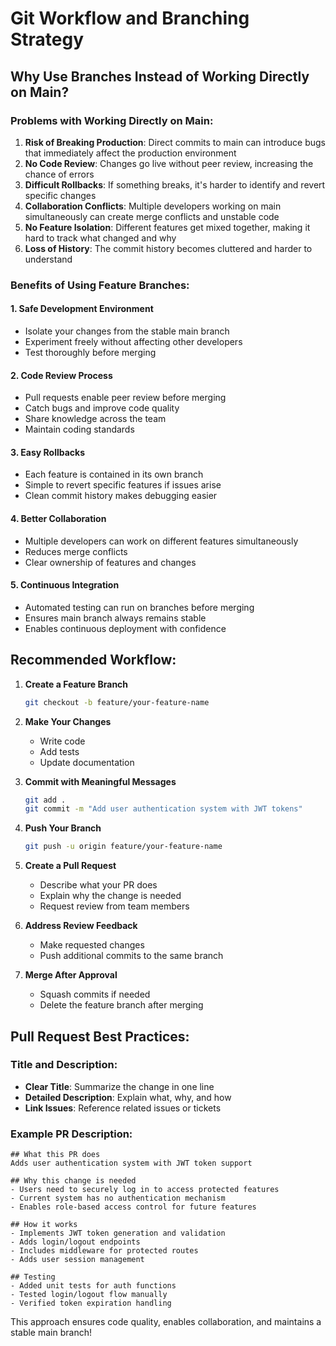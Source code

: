 # Git Workflow and Branching Strategy

## Why Use Branches Instead of Working Directly on Main?

### Problems with Working Directly on Main:
1. **Risk of Breaking Production**: Direct commits to main can introduce bugs that immediately affect the production environment
2. **No Code Review**: Changes go live without peer review, increasing the chance of errors
3. **Difficult Rollbacks**: If something breaks, it's harder to identify and revert specific changes
4. **Collaboration Conflicts**: Multiple developers working on main simultaneously can create merge conflicts and unstable code
5. **No Feature Isolation**: Different features get mixed together, making it hard to track what changed and why
6. **Loss of History**: The commit history becomes cluttered and harder to understand

### Benefits of Using Feature Branches:

#### 1. **Safe Development Environment**
- Isolate your changes from the stable main branch
- Experiment freely without affecting other developers
- Test thoroughly before merging

#### 2. **Code Review Process**
- Pull requests enable peer review before merging
- Catch bugs and improve code quality
- Share knowledge across the team
- Maintain coding standards

#### 3. **Easy Rollbacks**
- Each feature is contained in its own branch
- Simple to revert specific features if issues arise
- Clean commit history makes debugging easier

#### 4. **Better Collaboration**
- Multiple developers can work on different features simultaneously
- Reduces merge conflicts
- Clear ownership of features and changes

#### 5. **Continuous Integration**
- Automated testing can run on branches before merging
- Ensures main branch always remains stable
- Enables continuous deployment with confidence

## Recommended Workflow:

1. **Create a Feature Branch**
   ```bash
   git checkout -b feature/your-feature-name
   ```

2. **Make Your Changes**
   - Write code
   - Add tests
   - Update documentation

3. **Commit with Meaningful Messages**
   ```bash
   git add .
   git commit -m "Add user authentication system with JWT tokens"
   ```

4. **Push Your Branch**
   ```bash
   git push -u origin feature/your-feature-name
   ```

5. **Create a Pull Request**
   - Describe what your PR does
   - Explain why the change is needed
   - Request review from team members

6. **Address Review Feedback**
   - Make requested changes
   - Push additional commits to the same branch

7. **Merge After Approval**
   - Squash commits if needed
   - Delete the feature branch after merging

## Pull Request Best Practices:

### Title and Description:
- **Clear Title**: Summarize the change in one line
- **Detailed Description**: Explain what, why, and how
- **Link Issues**: Reference related issues or tickets

### Example PR Description:
```
## What this PR does
Adds user authentication system with JWT token support

## Why this change is needed
- Users need to securely log in to access protected features
- Current system has no authentication mechanism
- Enables role-based access control for future features

## How it works
- Implements JWT token generation and validation
- Adds login/logout endpoints
- Includes middleware for protected routes
- Adds user session management

## Testing
- Added unit tests for auth functions
- Tested login/logout flow manually
- Verified token expiration handling
```

This approach ensures code quality, enables collaboration, and maintains a stable main branch!
